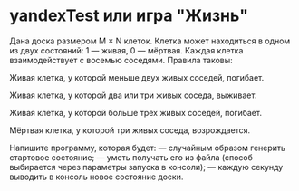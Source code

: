 # yandexTest или игра "Жизнь"
Дана доска размером M × N клеток. Клетка может находиться в одном из двух состояний: 1 — живая, 0 — мёртвая. Каждая клетка взаимодействует с восемью соседями. Правила таковы:

Живая клетка, у которой меньше двух живых соседей, погибает.

Живая клетка, у которой два или три живых соседа, выживает.

Живая клетка, у которой больше трёх живых соседей, погибает.

Мёртвая клетка, у которой три живых соседа, возрождается.

Напишите программу, которая будет:
— случайным образом генерить стартовое состояние;
— уметь получать его из файла (способ выбирается через параметры запуска в консоли);
— каждую секунду выводить в консоль новое состояние доски.

